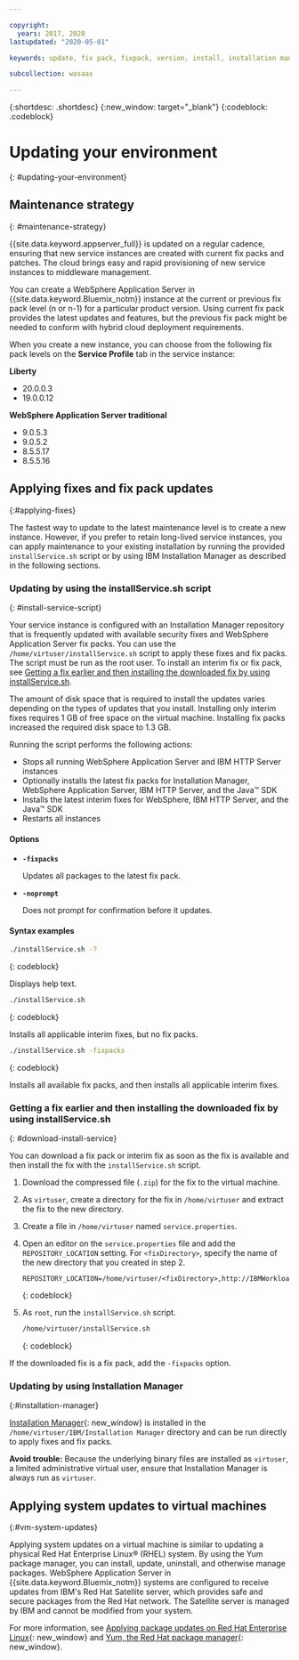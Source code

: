```yaml
---

copyright:
  years: 2017, 2020
lastupdated: "2020-05-01"

keywords: update, fix pack, fixpack, version, install, installation manager, im, maintenance

subcollection: wasaas

---
```


{:shortdesc: .shortdesc}
{:new_window: target="_blank"}
{:codeblock: .codeblock}

# Updating your environment
{: #updating-your-environment}

## Maintenance strategy
{: #maintenance-strategy}

{{site.data.keyword.appserver_full}} is updated on a regular cadence, ensuring that new service instances are created with current fix packs and patches. The cloud brings easy and rapid provisioning of new service instances to middleware management.

You can create a WebSphere Application Server in {{site.data.keyword.Bluemix_notm}} instance at the current or previous fix pack level (n or n-1) for a particular product version. Using current fix pack provides the latest updates and features, but the previous fix pack might be needed to conform with hybrid cloud deployment requirements.

When you create a new instance, you can choose from the following fix pack levels on the **Service Profile** tab in the service instance:

**Liberty**
  * 20.0.0.3
  * 19.0.0.12

**WebSphere Application Server traditional**
  * 9.0.5.3
  * 9.0.5.2
  * 8.5.5.17
  * 8.5.5.16

## Applying fixes and fix pack updates
{:#applying-fixes}

The fastest way to update to the latest maintenance level is to create a new instance. However, if you prefer to retain long-lived service instances, you can apply maintenance to your existing installation by running the provided `installService.sh` script or by using IBM Installation Manager as described in the following sections.

### Updating by using the installService.sh script
{: #install-service-script}

Your service instance is configured with an Installation Manager repository that is frequently updated with available security fixes and WebSphere Application Server fix packs. You can use the `/home/virtuser/installService.sh` script to apply these fixes and fix packs. The script must be run as the root user. To install an interim fix or fix pack, see [Getting a fix earlier and then installing the downloaded fix by using installService.sh](#download-install-service).

The amount of disk space that is required to install the updates varies depending on the types of updates that you install. Installing only interim fixes requires 1 GB of free space on the virtual machine. Installing fix packs increased the required disk space to 1.3 GB.

Running the script performs the following actions:

* Stops all running WebSphere Application Server and IBM HTTP Server instances
* Optionally installs the latest fix packs for Installation Manager, WebSphere Application Server, IBM HTTP Server, and the Java&trade; SDK
* Installs the latest interim fixes for WebSphere, IBM HTTP Server, and the Java&trade; SDK
* Restarts all instances

#### Options
* **`-fixpacks`**

    Updates all packages to the latest fix pack.
* **`-noprompt`**

    Does not prompt for confirmation before it updates.

#### Syntax examples

```sh
./installService.sh -?
```
{: codeblock}

Displays help text.


```sh
./installService.sh
```
{: codeblock}

Installs all applicable interim fixes, but no fix packs.


```sh
./installService.sh -fixpacks
```
{: codeblock}

Installs all available fix packs, and then installs all applicable interim fixes.

### Getting a fix earlier and then installing the downloaded fix by using installService.sh
{: #download-install-service}

You can download a fix pack or interim fix as soon as the fix is available and then install the fix with the `installService.sh` script.

1. Download the compressed file (`.zip`) for the fix to the virtual machine.
2. As `virtuser`, create a directory for the fix in `/home/virtuser` and extract the fix to the new directory.
3. Create a file in `/home/virtuser` named `service.properties`.
4. Open an editor on the `service.properties` file and add the `REPOSITORY_LOCATION` setting. For `<fixDirectory>`, specify the name of the new directory that you created in step 2.

   ```
   REPOSITORY_LOCATION=/home/virtuser/<fixDirectory>,http://IBMWorkloadDeployer:8585/IMRepository/Compo
   ```
   {: codeblock}

5. As `root`, run the `installService.sh` script.

   ```sh
   /home/virtuser/installService.sh
   ```
   {: codeblock}

  If the downloaded fix is a fix pack, add the `-fixpacks` option.

### Updating by using Installation Manager
{:#installation-manager}

[Installation Manager](https://www.ibm.com/support/knowledgecenter/SSDV2W_1.8.5/){: new_window} is installed in the `/home/virtuser/IBM/Installation Manager` directory and can be run directly to apply fixes and fix packs.

**Avoid trouble:** Because the underlying binary files are installed as `virtuser`, a limited administrative virtual user, ensure that Installation Manager is always run as `virtuser`.

## Applying system updates to virtual machines
{:#vm-system-updates}

Applying system updates on a virtual machine is similar to updating a physical Red Hat Enterprise Linux&reg; (RHEL) system. By using the Yum package manager, you can install, update, uninstall, and otherwise manage packages. WebSphere Application Server in {{site.data.keyword.Bluemix_notm}} systems are configured to receive updates from IBM's Red Hat Satellite server, which provides safe and secure packages from the Red Hat network. The Satellite server is managed by IBM and cannot be modified from your system.

For more information, see [Applying package updates on Red Hat Enterprise Linux](https://access.redhat.com/articles/11258#rhel6){: new_window} and [Yum, the Red Hat package manager](https://access.redhat.com/documentation/en-US/Red_Hat_Enterprise_Linux/6/html/Deployment_Guide/ch-yum.html){: new_window}.
